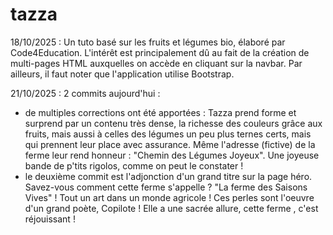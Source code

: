 # tazza
18/10/2025 : Un tuto basé sur les fruits et légumes bio, élaboré par Code4Education. L'intérêt est principalement dû au fait de la création de multi-pages HTML auxquelles on accède en cliquant sur la navbar. Par ailleurs, il faut noter que l'application utilise Bootstrap. 


21/10/2025 : 2 commits aujourd'hui :
- de multiples corrections ont été apportées : Tazza prend forme et surprend par un contenu très dense, la richesse des couleurs grâce aux fruits, mais aussi à celles des légumes un peu plus ternes certs, mais qui prennent leur place avec assurance. Même l'adresse (fictive) de la ferme leur rend honneur : "Chemin des Légumes Joyeux". Une joyeuse bande de p'tits rigolos, comme on peut le constater !
- le deuxième commit est l'adjonction d'un grand titre sur la page héro. Savez-vous comment cette ferme s'appelle ? "La  ferme des Saisons Vives" ! Tout un art dans un monde agricole ! Ces perles sont l'oeuvre d'un grand poète, Copilote ! Elle a une sacrée allure, cette ferme , c'est réjouissant !
